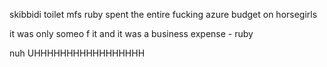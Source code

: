 skibbidi toilet mfs
ruby spent the entire fucking azure budget on horsegirls

it was only someo f it and it was a business expense - ruby

nuh UHHHHHHHHHHHHHHHHH
